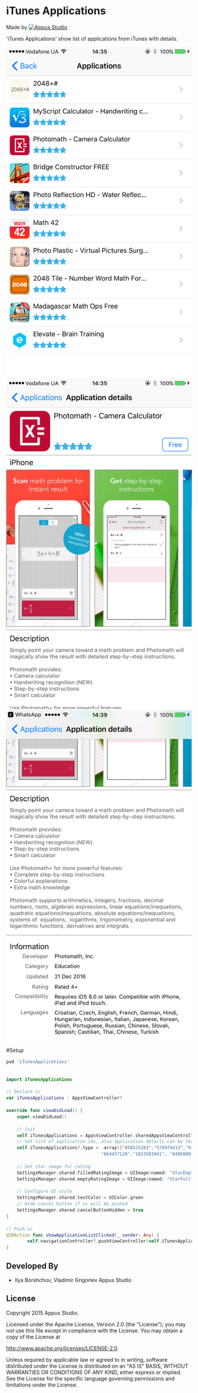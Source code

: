 iTunes Applications
=====================

Made by [![Appus Studio](https://github.com/appus-studio/Appus-Splash/blob/master/image/logo.png)](http://appus.pro)

'iTunes Applications' show list of applications from iTunes with details.

![iTunes Applications: Show list of applications from iTunes with details](https://github.com/ilya-borshchov-appus/TestApplicationRepo/blob/master/AppusApplications/Resources/IMG_7827.PNG)
![iTunes Applications: Show list of applications from iTunes with details](https://github.com/ilya-borshchov-appus/TestApplicationRepo/blob/master/AppusApplications/Resources/IMG_7828.PNG)
![iTunes Applications: Show list of applications from iTunes with details](https://github.com/ilya-borshchov-appus/TestApplicationRepo/blob/master/AppusApplications/Resources/IMG_7829.PNG)

#Setup
```Ruby
pod 'iTunesApplications'
```

```swift

import iTunesApplications

// Declare vc
var iTunesApplications : AppsViewController?

override func viewDidLoad() {
    super.viewDidLoad()

	// Init
	self.iTunesApplications = AppsViewController.sharedAppsViewController()
	// Set list of application ids, also application details can be fetched from file with ids, from file with ids by url and by developer id
	self.iTunesApplications?.type = .array(["858525203","578979413","919087726","507125352","642665353",
                                    "664457128","1023583941", "849600010","640097569","875063456"])
        
	// Set star image for rating
	SettingsManager.shared.filledRatingImage = UIImage(named: "StarEmpty")
	SettingsManager.shared.emptyRatingImage = UIImage(named: "StarFull")

	// Configure UI style        
	SettingsManager.shared.textColor = UIColor.green
	// Hide cancel button if vc will be pushed
	SettingsManager.shared.cancelButtonHidden = true
}

// Push vc
@IBAction func showApplicationListClicked(_ sender: Any) {
        self.navigationController?.pushViewController(self.iTunesApplications!, animated: true)
}
```

Developed By
------------

* Ilya Borshchov, Vladimir Grigoriev Appus Studio

License
--------

Copyright 2015 Appus Studio.

Licensed under the Apache License, Version 2.0 (the "License");
you may not use this file except in compliance with the License.
You may obtain a copy of the License at

http://www.apache.org/licenses/LICENSE-2.0

Unless required by applicable law or agreed to in writing, software
distributed under the License is distributed on an "AS IS" BASIS,
WITHOUT WARRANTIES OR CONDITIONS OF ANY KIND, either express or implied.
See the License for the specific language governing permissions and
limitations under the License.

